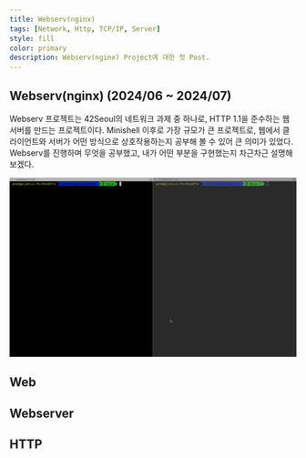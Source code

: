 ```yaml
---
title: Webserv(nginx)
tags: [Network, Http, TCP/IP, Server]
style: fill
color: primary
description: Webserv(nginx) Project에 대한 첫 Post.
---
```


## Webserv(nginx) (2024/06 ~ 2024/07)
Webserv 프로젝트는 42Seoul의 네트워크 과제 중 하나로, HTTP 1.1을 준수하는 웹 서버를 만드는 프로젝트이다. Minishell 이후로 가장 규모가 큰 프로젝트로, 웹에서 클라이언트와 서버가 어떤 방식으로 상호작용하는지 공부해 볼 수 있어 큰 의미가 있었다. Webserv를 진행하며 무엇을 공부했고, 내가 어떤 부분을 구현했는지 차근차근 설명해보겠다.

![webserv gif](/assets/webserv.gif)

## Web


## Webserver

## HTTP
